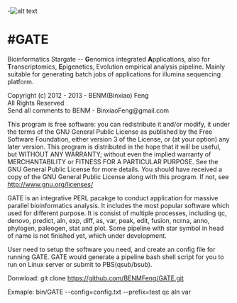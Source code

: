 -![alt text](https://raw.github.com/BENMFeng/GATE/master/GATE.gif "auto-linked README.md URL")

#GATE
====
Bioinformatics Stargate --
**G**enomics integrated **A**pplications, also for **T**ranscriptomics, **E**pigenetics, Evolution empirical analysis pipeline.
Mainly suitable for generating batch jobs of applications for illumina sequencing platform.

  Copyright (c) 2012 - 2013 - BENM(Binxiao) Feng                        
  All Rights Reserved                                                   
  Send all comments to BENM - BinxiaoFeng\@gmail.com                     
                                                                        
  This program is free software: you can redistribute it and/or modify, it under the terms of the GNU General Public License as published by the Free Software Foundation, either version 3 of the License, or (at your option) any later version. This program is distributed in the hope that it will be useful, but WITHOUT ANY WARRANTY; without even the implied warranty of MERCHANTABILITY or FITNESS FOR A PARTICULAR PURPOSE.  See the GNU General Public License for more details. You should have received a copy of the GNU General Public License along with this program.  If not, see <http://www.gnu.org/licenses/>
  
GATE is an integrative PERL pacakge to conduct application for massive parallel bioinformatics analysis. It includes the most popular software which used for different purpose. It is consist of multiple processes, including qc, denovo, predict, aln, exp, diff, as, var, peak, edit, fusion, ncrna, anno, phylogen, paleogen, stat and plot. Some pipeline with star symbol in head of name is not finished yet, which under development.

User need to setup the software you need, and create an config file for running GATE. GATE would generate a pipeline bash shell script for you to run on Linux server or submit to PBS(qsub/bsub).

Donwload: git clone https://github.com/BENMFeng/GATE.git

Exmaple: bin/GATE --config=config.txt --prefix=test qc aln var

